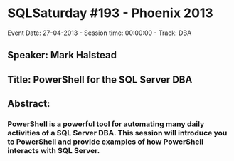 # SQLSaturday #193 - Phoenix 2013
Event Date: 27-04-2013 - Session time: 00:00:00 - Track: DBA
## Speaker: Mark Halstead
## Title: PowerShell for the SQL Server DBA
## Abstract:
### PowerShell is a powerful tool for automating many daily activities of a SQL Server DBA. This session will introduce you to PowerShell and provide examples of how PowerShell interacts with SQL Server.
